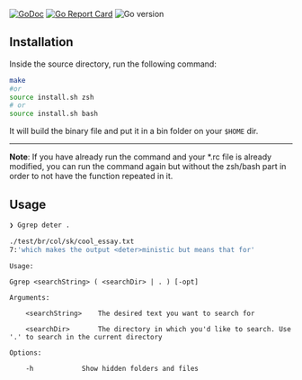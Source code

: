 [![GoDoc](https://godoc.org/github.com/gomarkdown/markdown?status.svg)](https://pkg.go.dev/github.com/sieep-coding/grep-in-go)
[![Go Report Card](https://goreportcard.com/badge/github.com/sieep-coding/grep-in-go)](https://goreportcard.com/report/github.com/sieep-coding/grep-in-go)
![Go version](https://img.shields.io/github/go-mod/go-version/sieep-coding/grep-in-go)


## Installation

Inside the source directory, run the following command:

```sh
make
#or
source install.sh zsh 
# or
source install.sh bash
```
It will build the binary file and put it in a bin folder on your `$HOME` dir.

---

**Note**: If you have already run the command and your *.rc file is already modified, you can run the command again but without the zsh/bash part in order to not have the function repeated in it. 


## Usage

```bash
❯ Ggrep deter .      

./test/br/col/sk/cool_essay.txt
7:'which makes the output <deter>ministic but means that for'
```

```
Usage:

Ggrep <searchString> ( <searchDir> | . ) [-opt]
	
Arguments:

	<searchString>	  The desired text you want to search for

	<searchDir>   	  The directory in which you'd like to search. Use '.' to search in the current directory

Options:
	
	-h 			  Show hidden folders and files

```

